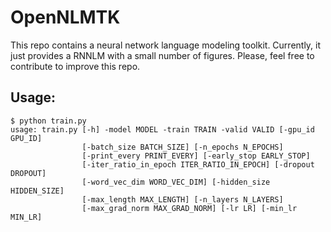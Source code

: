 # OpenNLMTK

This repo contains a neural network language modeling toolkit. Currently, it just provides a RNNLM with a small number of figures. Please, feel free to contribute to improve this repo.

## Usage:

```
$ python train.py
usage: train.py [-h] -model MODEL -train TRAIN -valid VALID [-gpu_id GPU_ID]
                [-batch_size BATCH_SIZE] [-n_epochs N_EPOCHS]
                [-print_every PRINT_EVERY] [-early_stop EARLY_STOP]
                [-iter_ratio_in_epoch ITER_RATIO_IN_EPOCH] [-dropout DROPOUT]
                [-word_vec_dim WORD_VEC_DIM] [-hidden_size HIDDEN_SIZE]
                [-max_length MAX_LENGTH] [-n_layers N_LAYERS]
                [-max_grad_norm MAX_GRAD_NORM] [-lr LR] [-min_lr MIN_LR]
```